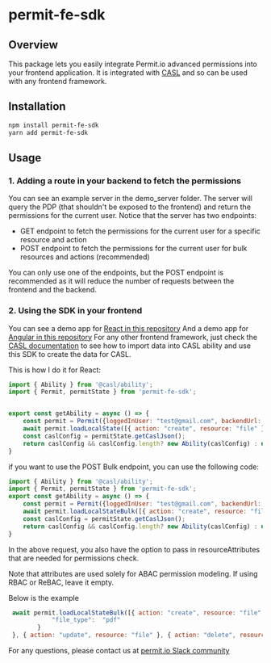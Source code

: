 # permit-fe-sdk

## Overview
This package lets you easily integrate Permit.io advanced permissions into your frontend application. It is integrated with [CASL](https://casl.js.org/v5/en/) and so can be used with any frontend framework.

## Installation
```bash
npm install permit-fe-sdk
yarn add permit-fe-sdk
```

## Usage
### 1. Adding a route in your backend to fetch the permissions
You can see an example server in the demo_server folder.
The server will query the PDP (that shouldn't be exposed to the frontend) and return the permissions for the current user.
Notice that the server has two endpoints:
- GET endpoint to fetch the permissions for the current user for a specific resource and action 
- POST endpoint to fetch the permissions for the current user for bulk resources and actions (recommended)

You can only use one of the endpoints, but the POST endpoint is recommended as it will reduce the number of requests between the frontend and the backend.

### 2. Using the SDK in your frontend
You can see a demo app for [React in this repository](https://github.com/permitio/fe-demo-react)
And a demo app for [Angular in this repository](https://github.com/permitio/fe-demo-angular)
For any other frontend framework, just check the [CASL documentation](https://casl.js.org/v5/en/) to see how to import data into CASL ability and use this SDK to create the data for CASL.

This is how I do it for React:
```javascript
import { Ability } from '@casl/ability';
import { Permit, permitState } from 'permit-fe-sdk';


export const getAbility = async () => {
    const permit = Permit({loggedInUser: "test@gmail.com", backendUrl: "http://localhost:4000/"});
    await permit.loadLocalState([{ action: "create", resource: "file" }, { action: "update", resource: "file" }, { action: "delete", resource: "file" }, { action: "read", resource: "file" }]);
    const caslConfig = permitState.getCaslJson();
    return caslConfig && caslConfig.length? new Ability(caslConfig) : undefined ;
}
```

if you want to use the POST Bulk endpoint, you can use the following code:
```javascript
import { Ability } from '@casl/ability';
import { Permit, permitState } from 'permit-fe-sdk';
export const getAbility = async () => {
    const permit = Permit({loggedInUser: "test@gmail.com", backendUrl: "http://localhost:4000/"});
    await permit.loadLocalStateBulk([{ action: "create", resource: "file" }, { action: "update", resource: "file" }, { action: "delete", resource: "file" }, { action: "read", resource: "file" }]);
    const caslConfig = permitState.getCaslJson();
    return caslConfig && caslConfig.length? new Ability(caslConfig) : undefined ;
}
```

In the above request, you also have the option to pass in resourceAttributes that are needed for permissions check.

Note that attributes are used solely for ABAC permission modeling. If using RBAC or ReBAC, leave it empty.

Below is the example

```javascript
 await permit.loadLocalStateBulk([{ action: "create", resource: "file", resourceAttributes: {
            "file_type":  "pdf"
        }
 }, { action: "update", resource: "file" }, { action: "delete", resource: "file" }, { action: "read", resource: "file" }]);
```


For any questions, please contact us at [permit.io Slack community](https://permit-io.slack.com/join/shared_invite/zt-nz6yjgnp-RlP9rtOPwO0n0aH_vLbmBQ)